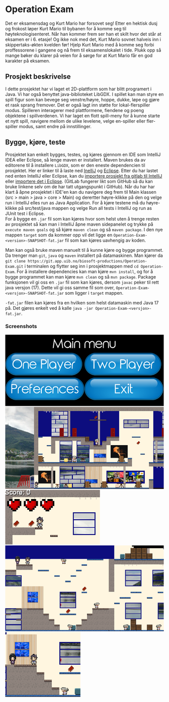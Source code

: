 # Operation Exam

Det er eksamensdag og Kurt Mario har forsovet seg! Etter en hektisk dusj og frokost løper Kurt Mario til bybanen for å komme seg til høyteknologisenteret. Når han kommer frem ser han et skilt hvor det står at eksamen er i 6. etasje! Og ikke nok med det, Kurt Mario sovnet halveis inn i skippertaks-økten kvelden før! Hjelp Kurt Mario med å komme seg forbi proffessorene i gangene og nå frem til eksamenslokalet i tide. Plukk opp så mange bøker du klarer på veien for å sørge for at Kurt Mario får en god karakter på eksamen.


## Prosjekt beskrivelse
I dette prosjektet har vi laget et 2D-plattform som har blitt programert i Java. Vi har også benyttet java-biblioteket LibGDX. I spillet kan man styre en spill figur som kan bevege seg venstre/høyre, hoppe, dukke, løpe og gjøre et rask sprang fremover. Det er også lagt inn støtte for lokal-flerspiller modus. Spilleren interagerer med plattformene, fiendene og poeng objektene i spillverdenen. Vi har laget en flott spill-meny for å kunne starte et nytt spill, navigere mellom de ulike levelene, velge en-spiller eller fler-spiller modus, samt endre på innstillinger.


## Bygge, kjøre, teste

Prosjektet kan enkelt bygges, testes, og kjøres gjennom en IDE som IntelliJ IDEA eller Eclipse, så lenge maven er installert.
Maven brukes da av editorene til å installere `LibGDX`, som er den eneste dependencien til prosjektet. Her er linker til å laste ned [InelliJ](https://www.jetbrains.com/idea/download/#section=linux) og [Eclipse](https://www.eclipse.org/downloads/).
Etter du har lastet ned enten IntelliJ eller Eclipse, kan du [importere prosjekt fra gitlab til IntelliJ](https://www.jetbrains.com/help/idea/set-up-a-git-repository.html#clone-repo) eller [importere det i Eclipse](https://www.theserverside.com/blog/Coffee-Talk-Java-News-Stories-and-Opinions/How-to-import-a-Maven-project-from-GitHub-into-Eclipse). (GitLab fungerer likt som GitHub så du kan bruke linkene selv om de har tatt utgangspunkt i GitHub). 
Når du har har klart å åpne prosjektet i IDE'en kan du navigere deg frem til Main klassen (src > main > java > core > Main) og derertter høyre-klikke på den og velge run i IntelliJ elles run as Java Application. 
For å kjøre testene må du høyre-klikke på src/test/java mappen og velge Run all tests i IntelliJ og run as JUnit test i Eclipse.  
For å bygge en `.jar` fil som kan kjøres hvor som helst uten å trenge resten av prosjektet så kan man i IntelliJ åpne maven sidepanelet og trykke på `execute maven goals` og så kjøre `maven clean` og så `maven package`. 
I den nye mappen `target` som da kommer opp vil det ligge en `Operation-Exam-<version>-SNAPSHOT-fat.jar` fil som kan kjøres uavhengig av koden.

Man kan også bruke maven manuelt til å kunne kjøre og bygge programmet. Da trenger man `git`, `java` og `maven` installert på datamaskinen. 
Man kjører da `git clone https://git.app.uib.no/biosoft-productions/Operation-Exam.git` i terminalen og flytter seg inn i prosjektmappen med `cd Operation-Exam`.
For å installere dependencies kan man kjøre
`mvn install`, og for å bygge programmet kan man kjøre `mvn clean` og så `mvn package`. Package funksjonen vil gi oss en `.jar` fil som kan kjøres, dersom `javac` peker til rett java versjon (17).
Dette vil gi oss samme fil som over, `Operation-Exam-<versjon>-SNAPSHOT-fat.jar` som ligger i `target` mappen.  

`-fat.jar` filen kan kjøres fra en hvilken som helst datamaskin med Java 17 på.
Det gjøres enkelt ved å kalle `java -jar Operation-Exam-<versjon>-fat.jar`.


### Screenshots
![Hovedmeny](./assets/screenshots/screenshot6.png)  
![1. Etasje](./assets/screenshots/screenshot1.png)  
![Spiller med poeng objekter og helse indikator](./assets/screenshots/screenshot2.png)  
![2. Etasje](./assets/screenshots/screenshot3.png)  
![Støtte for flerspiller](./assets/screenshots/screenshot5.png)  
